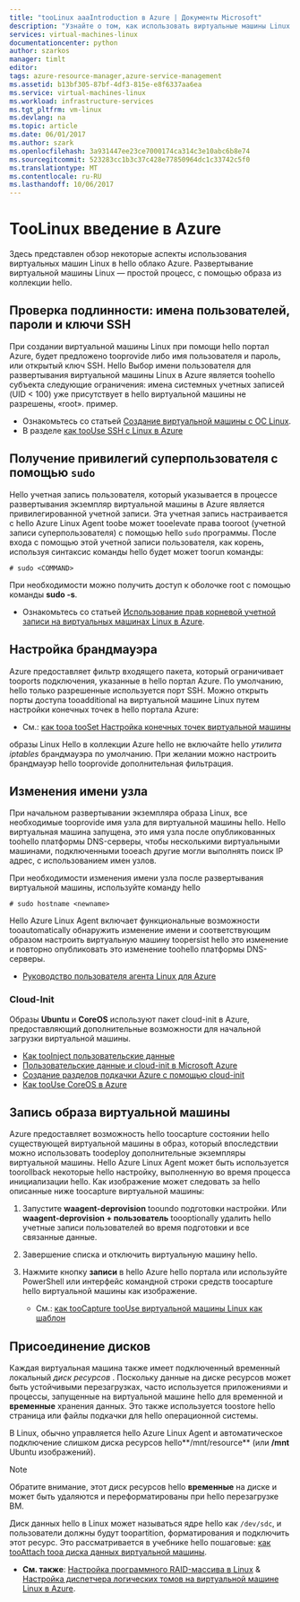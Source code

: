 ```yaml
---
title: "tooLinux aaaIntroduction в Azure | Документы Microsoft"
description: "Узнайте о том, как использовать виртуальные машины Linux в Azure."
services: virtual-machines-linux
documentationcenter: python
author: szarkos
manager: timlt
editor: 
tags: azure-resource-manager,azure-service-management
ms.assetid: b13bf305-87bf-4df3-815e-e8f6337aa6ea
ms.service: virtual-machines-linux
ms.workload: infrastructure-services
ms.tgt_pltfrm: vm-linux
ms.devlang: na
ms.topic: article
ms.date: 06/01/2017
ms.author: szark
ms.openlocfilehash: 3a931447ee23ce7000174ca314c3e10abc6b8e74
ms.sourcegitcommit: 523283cc1b3c37c428e77850964dc1c33742c5f0
ms.translationtype: MT
ms.contentlocale: ru-RU
ms.lasthandoff: 10/06/2017
---
```

# <a name="introduction-toolinux-on-azure"></a>TooLinux введение в Azure
Здесь представлен обзор некоторые аспекты использования виртуальных машин Linux в hello облако Azure. Развертывание виртуальной машины Linux — простой процесс, с помощью образа из коллекции hello.

## <a name="authentication-usernames-passwords-and-ssh-keys"></a>Проверка подлинности: имена пользователей, пароли и ключи SSH
При создании виртуальной машины Linux при помощи hello портал Azure, будет предложено tooprovide либо имя пользователя и пароль, или открытый ключ SSH. Hello Выбор имени пользователя для развертывания виртуальной машины Linux в Azure является toohello субъекта следующие ограничения: имена системных учетных записей (UID < 100) уже присутствует в hello виртуальной машины не разрешены, «root». пример.

* Ознакомьтесь со статьей [Создание виртуальной машины с ОС Linux](quick-create-cli.md?toc=%2fazure%2fvirtual-machines%2flinux%2ftoc.json).
* В разделе [как tooUse SSH с Linux в Azure](mac-create-ssh-keys.md?toc=%2fazure%2fvirtual-machines%2flinux%2ftoc.json)

## <a name="obtaining-superuser-privileges-using-sudo"></a>Получение привилегий суперпользователя с помощью `sudo`
Hello учетная запись пользователя, который указывается в процессе развертывания экземпляр виртуальной машины в Azure является привилегированной учетной записи. Эта учетная запись настраивается с hello Azure Linux Agent toobe может tooelevate права tooroot (учетной записи суперпользователя) с помощью hello `sudo` программы. После входа с помощью этой учетной записи пользователя, как корень, используя синтаксис команды hello будет может toorun команды:

    # sudo <COMMAND>

При необходимости можно получить доступ к оболочке root с помощью команды **sudo -s**.

* Ознакомьтесь со статьей [Использование прав корневой учетной записи на виртуальных машинах Linux в Azure](use-root-privileges.md?toc=%2fazure%2fvirtual-machines%2flinux%2ftoc.json).

## <a name="firewall-configuration"></a>Настройка брандмауэра
Azure предоставляет фильтр входящего пакета, который ограничивает tooports подключения, указанные в hello портал Azure. По умолчанию, hello только разрешенные используется порт SSH. Можно открыть порты доступа tooadditional на виртуальной машине Linux путем настройки конечных точек в hello портала Azure:

* См.: [как tooa tooSet Настройка конечных точек виртуальной машины](../windows/classic/setup-endpoints.md?toc=%2fazure%2fvirtual-machines%2fwindows%2fclassic%2ftoc.json)

образы Linux Hello в коллекции Azure hello не включайте hello *утилита iptables* брандмауэра по умолчанию. При желании можно настроить брандмауэр hello tooprovide дополнительная фильтрация.

## <a name="hostname-changes"></a>Изменения имени узла
При начальном развертывании экземпляра образа Linux, все необходимые tooprovide имя узла для виртуальной машины hello. Hello виртуальная машина запущена, это имя узла после опубликованных toohello платформы DNS-серверы, чтобы несколькими виртуальными машинами, подключенными tooeach другие могли выполнять поиск IP адрес, с использованием имен узлов.

При необходимости изменения имени узла после развертывания виртуальной машины, используйте команду hello

    # sudo hostname <newname>

Hello Azure Linux Agent включает функциональные возможности tooautomatically обнаружить изменение имени и соответствующим образом настроить виртуальную машину toopersist hello это изменение и повторно опубликовать это изменение toohello платформы DNS-серверы.

* [Руководство пользователя агента Linux для Azure](../windows/agent-user-guide.md?toc=%2fazure%2fvirtual-machines%2flinux%2ftoc.json)

### <a name="cloud-init"></a>Cloud-Init
Образы **Ubuntu** и **CoreOS** используют пакет cloud-init в Azure, предоставляющий дополнительные возможности для начальной загрузки виртуальной машины.

* [Как tooInject пользовательские данные](../windows/classic/inject-custom-data.md?toc=%2fazure%2fvirtual-machines%2fwindows%2fclassic%2ftoc.json)
* [Пользовательские данные и cloud-init в Microsoft Azure](https://azure.microsoft.com/blog/2014/04/21/custom-data-and-cloud-init-on-windows-azure/)
* [Создание разделов подкачки Azure с помощью cloud-init](https://wiki.ubuntu.com/AzureSwapPartitions)
* [Как tooUse CoreOS в Azure](https://coreos.com/os/docs/latest/booting-on-azure.html)

## <a name="virtual-machine-image-capture"></a>Запись образа виртуальной машины
Azure предоставляет возможность hello toocapture состоянии hello существующей виртуальной машины в образ, который впоследствии можно использовать toodeploy дополнительные экземпляры виртуальной машины. Hello Azure Linux Agent может быть используется toorollback некоторые hello настройку, выполненную во время процесса инициализации hello. Как изображение может следовать за hello описанные ниже toocapture виртуальной машины:

1. Запустите **waagent-deprovision** tooundo подготовки настройки. Или **waagent-deprovision + пользователь** toooptionally удалить hello учетные записи пользователей во время подготовки и все связанные данные.
2. Завершение списка и отключить виртуальную машину hello.
3. Нажмите кнопку **записи** в hello Azure hello портала или используйте PowerShell или интерфейс командной строки средств toocapture hello виртуальной машины как изображение.
   
   * См.: [как tooCapture tooUse виртуальной машины Linux как шаблон](classic/capture-image.md?toc=%2fazure%2fvirtual-machines%2flinux%2fclassic%2ftoc.json)

## <a name="attaching-disks"></a>Присоединение дисков
Каждая виртуальная машина также имеет подключенный временный локальный *диск ресурсов* . Поскольку данные на диске ресурсов может быть устойчивыми перезагрузках, часто используется приложениями и процессы, запущенные на виртуальной машине hello для временной и **временные** хранения данных. Это также используется toostore hello страница или файлы подкачки для hello операционной системы.

В Linux, обычно управляется hello Azure Linux Agent и автоматическое подключение слишком диска ресурсов hello**/mnt/resource** (или **/mnt** Ubuntu изображений).

> [!NOTE]
> Обратите внимание, этот диск ресурсов hello **временные** на диске и может быть удаляются и переформатированы при hello перезагрузке ВМ.
> 
> 

Диск данных hello в Linux может называться ядре hello как `/dev/sdc`, и пользователи должны будут toopartition, форматирования и подключить этот ресурс. Это рассматривается в учебнике hello пошаговые: [как tooAttach tooa диска данных виртуальной машины](../windows/classic/attach-disk.md?toc=%2fazure%2fvirtual-machines%2flinux%2fclassic%2ftoc.json).

* **См. также**: [Настройка программного RAID-массива в Linux](configure-raid.md?toc=%2fazure%2fvirtual-machines%2flinux%2ftoc.json) & [Настройка диспетчера логических томов на виртуальной машине Linux в Azure](configure-lvm.md?toc=%2fazure%2fvirtual-machines%2flinux%2ftoc.json).

